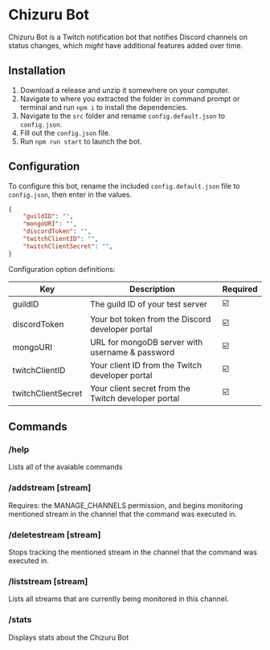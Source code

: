 # Chizuru Bot

Chizuru Bot is a Twitch notification bot that notifies Discord channels on status changes, which *might* have additional features added over time.

## Installation

1. Download a release and unzip it somewhere on your computer.
2. Navigate to where you extracted the folder in command prompt or terminal and run `npm i` to install the dependencies.
3. Navigate to the `src` folder and rename `config.default.json` to `config.json`.
4. Fill out the `config.json` file.
5. Run `npm run start` to launch the bot.

## Configuration

To configure this bot, rename the included `config.default.json` file to `config.json`, then enter in the values.

```json
{
    "guildID": "",
    "mongoURI": "",
    "discordToken": "",
    "twitchClientID": "",
    "twitchClientSecret": "",
}
```

Configuration option definitions:

| Key                | Description                                         | Required |
|--------------------|-----------------------------------------------------|----------|
| guildID            | The guild ID of your test server                    | ☑️       |
| discordToken       | Your bot token from the Discord developer portal    | ☑️       |
| mongoURI           | URL for mongoDB server with username & password     | ☑️       |
| twitchClientID     | Your client ID from the Twitch developer portal     | ☑️       |
| twitchClientSecret | Your client secret from the Twitch developer portal | ☑️       |

## Commands

### /help

Lists all of the avaiable commands

### /addstream [stream]

Requires: the MANAGE_CHANNELS permission, and begins monitoring mentioned stream in the channel that the command was executed in.

### /deletestream [stream]

Stops tracking the mentioned stream in the channel that the command was executed in.

### /liststream [stream]

Lists all streams that are currently being monitored in this channel.

### /stats

Displays stats about the Chizuru Bot
